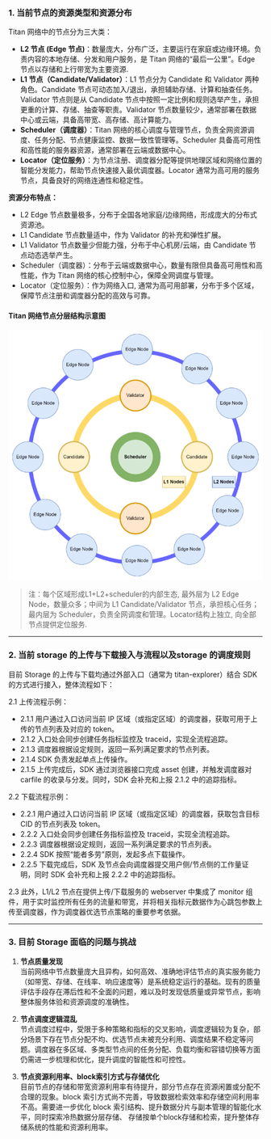 ### 1. 当前节点的资源类型和资源分布

Titan 网络中的节点分为三大类：

- **L2 节点 (Edge 节点)**：数量庞大，分布广泛，主要运行在家庭或边缘环境。负责内容的本地存储、分发和用户服务，是 Titan 网络的“最后一公里”。Edge 节点以存储和上行带宽为主要资源.
- **L1 节点（Candidate/Validator）**：L1 节点分为 Candidate 和 Validator 两种角色。Candidate 节点可动态加入/退出，承担辅助存储、计算和抽查任务。Validator 节点则是从 Candidate 节点中按照一定比例和规则选举产生，承担更重的计算、存储、抽查等职责。Validator 节点数量较少，通常部署在数据中心或云端，具备高带宽、高存储、高计算能力。
- **Scheduler（调度器）**：Titan 网络的核心调度与管理节点，负责全网资源调度、任务分配、节点健康监控、数据一致性管理等。Scheduler 具备高可用性和高性能的服务器资源，通常部署在云端或数据中心。
- **Locator（定位服务）**：为节点注册、调度器分配等提供地理区域和网络位置的智能分发能力，帮助节点快速接入最优调度器。Locator 通常为高可用的服务节点，具备良好的网络连通性和稳定性。

**资源分布特点：**
- L2 Edge 节点数量极多，分布于全国各地家庭/边缘网络，形成庞大的分布式资源池。
- L1 Candidate 节点数量适中，作为 Validator 的补充和弹性扩展。
- L1 Validator 节点数量少但能力强，分布于中心机房/云端，由 Candidate 节点动态选举产生。
- Scheduler（调度器）：分布于云端或数据中心，数量有限但具备高可用性和高性能，作为 Titan 网络的核心控制中心，保障全网调度与管理。
- Locator（定位服务）：作为网络入口, 通常为高可用部署，分布于多个区域，保障节点注册和调度器分配的高效与可靠。


#### Titan 网络节点分层结构示意图

![Titan 网络节点分层结构](image.png)

> 注：每个区域形成L1+L2+scheduler的内部生态, 最外层为 L2 Edge Node，数量众多；中间为 L1 Candidate/Validator 节点，承担核心任务；最内层为 Scheduler，负责全网调度和管理。Locator结构上独立, 向全部节点提供定位服务.


---

### 2. 当前 storage 的上传与下载接入与流程以及storage 的调度规则

 目前 Storage 的上传与下载均通过外部入口（通常为 titan-explorer）结合 SDK 的方式进行接入，整体流程如下：

2.1 上传流程示例：
- 2.1.1 用户通过入口访问当前 IP 区域（或指定区域）的调度器，获取可用于上传的节点列表及对应的 token。
- 2.1.2 入口处会同步创建任务指标监控及 traceid，实现全流程追踪。
- 2.1.3 调度器根据设定规则，返回一系列满足要求的节点列表。
- 2.1.4 SDK 负责发起单点上传操作。
- 2.1.5 上传完成后，SDK 通过浏览器接口完成 asset 创建，并触发调度器对 carfile 的收录与分发。同时，SDK 会补充和上报 2.1.2 中的追踪指标。

2.2 下载流程示例：
- 2.2.1 用户通过入口访问当前 IP 区域（或指定区域）的调度器，获取包含目标 CID 的节点列表及 token。
- 2.2.2 入口处会同步创建任务指标监控及 traceid，实现全流程追踪。
- 2.2.3 调度器根据设定规则，返回一系列满足要求的节点列表。
- 2.2.4 SDK 按照“能者多劳”原则，发起多点下载操作。
- 2.2.5 下载完成后，SDK 及节点会向调度器提交用户侧/节点侧的工作量证明，同时 SDK 会补充和上报 2.2.2 中的追踪指标。

2.3 此外，L1/L2 节点在提供上传/下载服务的 webserver 中集成了 monitor 组件，用于实时监控所有任务的流量和带宽，并将相关指标元数据作为心跳包参数上传至调度器，作为调度器优选节点策略的重要参考依据。



---

### 3. 目前 Storage 面临的问题与挑战

1. **节点质量发现**  
当前网络中节点数量庞大且异构，如何高效、准确地评估节点的真实服务能力（如带宽、存储、在线率、响应速度等）是系统稳定运行的基础。现有的质量评估手段存在滞后性和不全面的问题，难以及时发现低质量或异常节点，影响整体服务体验和资源调度的准确性。

2. **节点调度逻辑混乱**  
节点调度过程中，受限于多种策略和指标的交叉影响，调度逻辑较为复杂，部分场景下存在节点分配不均、优选节点未被充分利用、调度结果不稳定等问题。调度器在多区域、多类型节点间的任务分配、负载均衡和容错切换等方面仍需进一步梳理和优化，提升调度的智能性和可控性。

3. **节点资源利用率、block索引方式与存储优化**  
目前节点的存储和带宽资源利用率有待提升，部分节点存在资源闲置或分配不合理的现象。block 索引方式尚不完善，导致数据检索效率和存储空间利用率不高。需要进一步优化 block 索引结构、提升数据分片与副本管理的智能化水平，同时探索冷热数据分层存储、 存储按单个block存储和检索，提升整体存储系统的性能和资源利用率。 